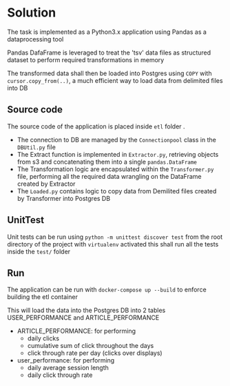 # Solution

The task is implemented as a Python3.x application using Pandas as a dataprocessing tool

Pandas DafaFrame is leveraged to treat the 'tsv' data files as structured dataset 
to perform required transformations in memory

The transformed data shall then be loaded into Postgres using `COPY` with `cursor.copy_from(..)`, a much efficient 
way to load data from delimited files into DB

## Source code
The source code of the application is placed inside `etl` folder .
* The connection to DB are managed by the `Connectionpool` class in the `DBUtil.py` file
* The Extract function is implemented in `Extractor.py`, retrieving objects from s3 and concatenating them into a single `pandas.DataFrame`
* The Transformation logic are encapsulated within the `Transformer.py` file, performing all the required data wrangling on the DataFrame created by Extractor
* The `Loaded.py` contains logic to copy data from Demilited files created by Transformer into Postgres DB

## UnitTest

Unit tests can be run using `python -m unittest discover test` from the root directory of the project with `virtualenv` activated
this shall run all the tests inside the `test/` folder

## Run

The application can be run with  `docker-compose up --build` to enforce building the etl container

This will load the data into the Postgres DB into 2 tables USER_PERFORMANCE and ARTICLE_PERFORMANCE 
* ARTICLE_PERFORMANCE: for performing 
  * daily clicks
  * cumulative sum of click throughout the days
  * click through rate per day (clicks over displays)
* user_performance: for performing
  * daily average session length
  * daily click through rate
 
  
